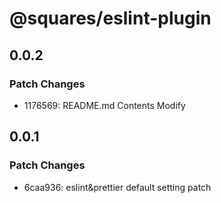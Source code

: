 # @squares/eslint-plugin

## 0.0.2

### Patch Changes

- 1176569: README.md Contents Modify

## 0.0.1

### Patch Changes

- 6caa936: eslint&prettier default setting patch
